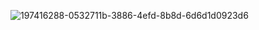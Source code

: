 ![197416288-0532711b-3886-4efd-8b8d-6d6d1d0923d6](https://user-images.githubusercontent.com/112476246/198824752-2900ed6f-6094-40c3-9de0-29bc2819a91e.png)
